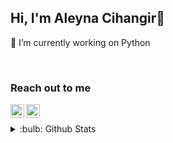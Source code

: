 ## Hi, I'm Aleyna Cihangir👋

🔭 I’m currently working on Python 

<br />

### Reach out to me 

[<img width="22" src="https://unpkg.com/simple-icons@v6/icons/gmail.svg" align="left" />][gmail] 
[<img width="22" src="https://unpkg.com/simple-icons@v6/icons/linkedin.svg" align="left" />][linkedin]

[linkedin]: https://www.linkedin.com/in/aleynacihangir
[gmail]: aleynaacihangir@gmail.com
<br />
<details>
  <summary>:bulb: Github Stats </summary>
  <img src ="![Top Langs](https://github-readme-stats.vercel.app/api/top-langs/?username=aleyna-cihangir&layout=compact)">


</details>


